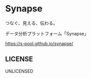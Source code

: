 # Synapse

つなぐ、見える、伝わる。

データ分析プラットフォーム「Synapse」

<https://s-pool.github.io/synapse/>

## LICENSE

UNLICENSED
